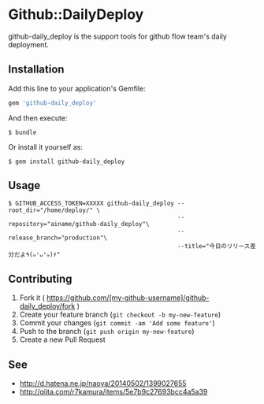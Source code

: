 # Github::DailyDeploy

github-daily_deploy is the support tools for github flow team's daily deployment.

## Installation

Add this line to your application's Gemfile:

```ruby
gem 'github-daily_deploy'
```

And then execute:

    $ bundle

Or install it yourself as:

    $ gem install github-daily_deploy

## Usage

```
$ GITHUB_ACCESS_TOKEN=XXXXX github-daily_deploy --root_dir="/home/deploy/" \
                                                --repository="ainame/github-daily_deploy"\
                                                --release_branch="production"\
                                                --title="今日のリリース差分だよ٩(๑❛ᴗ❛๑)۶"
```

## Contributing

1. Fork it ( https://github.com/[my-github-username]/github-daily_deploy/fork )
2. Create your feature branch (`git checkout -b my-new-feature`)
3. Commit your changes (`git commit -am 'Add some feature'`)
4. Push to the branch (`git push origin my-new-feature`)
5. Create a new Pull Request

## See

* http://d.hatena.ne.jp/naoya/20140502/1399027655
* http://qiita.com/r7kamura/items/5e7b9c27693bcc4a5a39
